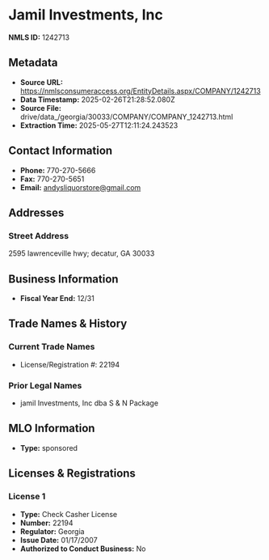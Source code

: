 # Jamil Investments, Inc

**NMLS ID:** 1242713

## Metadata
- **Source URL:** https://nmlsconsumeraccess.org/EntityDetails.aspx/COMPANY/1242713
- **Data Timestamp:** 2025-02-26T21:28:52.080Z
- **Source File:** drive/data_/georgia/30033/COMPANY/COMPANY_1242713.html
- **Extraction Time:** 2025-05-27T12:11:24.243523

## Contact Information
- **Phone:** 770-270-5666
- **Fax:** 770-270-5651
- **Email:** andysliquorstore@gmail.com

## Addresses
### Street Address
2595 lawrenceville hwy; decatur, GA 30033

## Business Information
- **Fiscal Year End:** 12/31

## Trade Names & History
### Current Trade Names
- License/Registration #: 22194

### Prior Legal Names
- jamil Investments, Inc dba S & N Package

## MLO Information
- **Type:** sponsored

## Licenses & Registrations

### License 1
- **Type:** Check Casher License
- **Number:** 22194
- **Regulator:** Georgia
- **Issue Date:** 01/17/2007
- **Authorized to Conduct Business:** No
